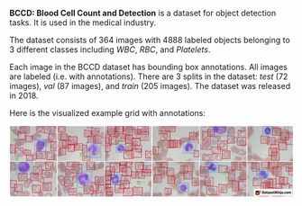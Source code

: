 **BCCD: Blood Cell Count and Detection** is a dataset for object detection tasks. It is used in the medical industry.

The dataset consists of 364 images with 4888 labeled objects belonging to 3 different classes including *WBC*, *RBC*, and *Platelets*.

Each image in the BCCD dataset has bounding box annotations. All images are labeled (i.e. with annotations). There are 3 splits in the dataset: *test* (72 images), *val* (87 images), and *train* (205 images). The dataset was released in 2018.

Here is the visualized example grid with annotations:

<img src="https://github.com/dataset-ninja/bccd/raw/main/visualizations/horizontal_grid.png">
